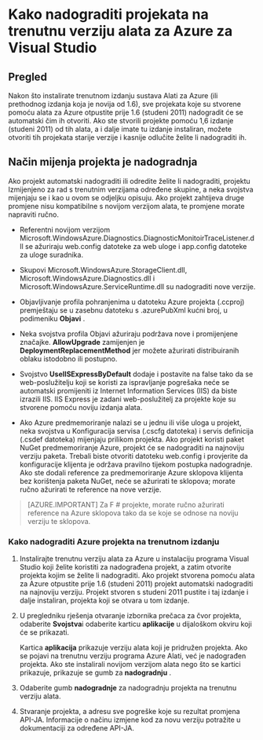 <properties
   pageTitle="Kako nadograditi projekata na trenutnu verziju alata za Azure | Microsoft Azure"
   description="Saznajte kako nadograditi Azure projekta u Visual Studio trenutnu verziju alata za Azure"
   services="visual-studio-online"
   documentationCenter="na"
   authors="TomArcher"
   manager="douge"
   editor="" />
<tags
   ms.service="multiple"
   ms.devlang="dotnet"
   ms.topic="article"
   ms.tgt_pltfrm="na"
   ms.workload="multiple"
   ms.date="08/15/2016"
   ms.author="tarcher" />

# <a name="how-to-upgrade-projects-to-the-current-version-of-the-azure-tools-for-visual-studio"></a>Kako nadograditi projekata na trenutnu verziju alata za Azure za Visual Studio

## <a name="overview"></a>Pregled

Nakon što instalirate trenutnom izdanju sustava Alati za Azure (ili prethodnog izdanja koja je novija od 1.6), sve projekata koje su stvorene pomoću alata za Azure otpustite prije 1.6 (studeni 2011) nadogradit će se automatski čim ih otvoriti. Ako ste stvorili projekte pomoću 1,6 izdanje (studeni 2011) od tih alata, a i dalje imate tu izdanje instaliran, možete otvoriti tih projekata starije verzije i kasnije odlučite želite li nadograditi ih.

## <a name="how-your-project-changes-when-you-upgrade-it"></a>Način mijenja projekta je nadogradnja

Ako projekt automatski nadograditi ili odredite želite li nadograditi, projektu Izmijenjeno za rad s trenutnim verzijama određene skupine, a neka svojstva mijenjaju se i kao u ovom se odjeljku opisuju. Ako projekt zahtijeva druge promjene nisu kompatibilne s novijom verzijom alata, te promjene morate napraviti ručno.

- Referentni novijom verzijom Microsoft.WindowsAzure.Diagnostics.DiagnosticMonitoirTraceListener.dll se ažuriraju web.config datoteke za web uloge i app.config datoteke za uloge suradnika.

- Skupovi Microsoft.WindowsAzure.StorageClient.dll, Microsoft.WindowsAzure.Diagnostics.dll i Microsoft.WindowsAzure.ServiceRuntime.dll su nadograditi nove verzije.

- Objavljivanje profila pohranjenima u datoteku Azure projekta (.ccproj) premještaju se u zasebnu datoteku s .azurePubXml kućni broj, u podimeniku **Objavi** .

- Neka svojstva profila Objavi ažuriraju podržava nove i promijenjene značajke. **AllowUpgrade** zamijenjen je **DeploymentReplacementMethod** jer možete ažurirati distribuiranih oblaku istodobno ili postupno.

- Svojstvo **UseIISExpressByDefault** dodaje i postavite na false tako da se web-poslužitelju koji se koristi za ispravljanje pogrešaka neće se automatski promijeniti iz Internet Information Services (IIS) da biste izrazili IIS. IIS Express je zadani web-poslužitelj za projekte koje su stvorene pomoću noviju izdanja alata.

- Ako Azure predmemoriranje nalazi se u jednu ili više uloga u projekt, neka svojstva u Konfiguracija servisa (.cscfg datoteka) i servis definicija (.csdef datoteka) mijenjaju prilikom projekta. Ako projekt koristi paket NuGet predmemoriranje Azure, projekt će se nadograditi na najnoviju verziju paketa. Trebali biste otvoriti datoteku web.config i provjerite da konfiguracije klijenta je održava pravilno tijekom postupka nadogradnje. Ako ste dodali reference za predmemoriranje Azure sklopova klijenta bez korištenja paketa NuGet, neće se ažurirati te sklopova; morate ručno ažurirati te reference na nove verzije.

>[AZURE.IMPORTANT] Za F # projekte, morate ručno ažurirati reference na Azure sklopova tako da se koje se odnose na noviju verziju te sklopova.

### <a name="how-to-upgrade-an-azure-project-to-the-current-release"></a>Kako nadograditi Azure projekta na trenutnom izdanju

1. Instalirajte trenutnu verziju alata za Azure u instalaciju programa Visual Studio koji želite koristiti za nadograđena projekt, a zatim otvorite projekta kojim se želite li nadograditi. Ako projekt stvorena pomoću alata za Azure otpustite prije 1.6 (studeni 2011) projekt automatski nadograditi na najnoviju verziju. Projekt stvoren s studeni 2011 pustite i taj izdanje i dalje instaliran, projekta koji se otvara u tom izdanje.

1. U pregledniku rješenja otvaranje izbornika prečaca za čvor projekta, odaberite **Svojstva**i odaberite karticu **aplikacije** u dijaloškom okviru koji će se prikazati.

    Kartica **aplikacija** prikazuje verziju alata koji je pridružen projekta. Ako se pojavi na trenutnu verziju programa Azure Alati, već je nadograđen projekta. Ako ste instalirali novijom verzijom alata nego što se kartici prikazuje, prikazuje se gumb za **nadogradnju** .

1. Odaberite gumb **nadogradnje** za nadogradnju projekta na trenutnu verziju alata.

1. Stvaranje projekta, a adresu sve pogreške koje su rezultat promjena API-JA. Informacije o načinu izmjene kod za novu verziju potražite u dokumentaciji za određene API-JA.
